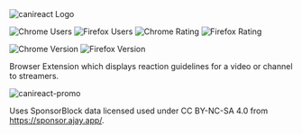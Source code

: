 <picture>
  <source media="(prefers-color-scheme: dark)" srcset="https://cdn.robin.software/canireact_icon.png">
  <source media="(prefers-color-scheme: light)" srcset="https://cdn.robin.software/canireact_icon_light.png">
  <img alt="canireact Logo" src="https://cdn.robin.software/canireact_icon.png">
</picture>

![Chrome Users](https://img.shields.io/chrome-web-store/users/keihkpcaldjcknmcjieegncegdafkfio.svg?label=chrome%20users)
![Firefox Users](https://img.shields.io/amo/users/can-i-react?label=firefox%20users)
![Chrome Rating](https://img.shields.io/chrome-web-store/rating/keihkpcaldjcknmcjieegncegdafkfio.svg?label=chrome%20rating)
![Firefox Rating](https://img.shields.io/amo/rating/can-i-react?label=firefox%20rating)

![Chrome Version](https://img.shields.io/chrome-web-store/v/keihkpcaldjcknmcjieegncegdafkfio.svg?label=chrome%20version)
![Firefox Version](https://img.shields.io/amo/v/can-i-react?label=firefox%20version)

Browser Extension which displays reaction guidelines for a video or channel to streamers.

![canireact-promo](https://github.com/dieserRobin/canireact-extension/assets/30075784/25123086-71f2-4d65-a6ed-a75323acd2a7)

Uses SponsorBlock data licensed used under CC BY-NC-SA 4.0 from https://sponsor.ajay.app/.